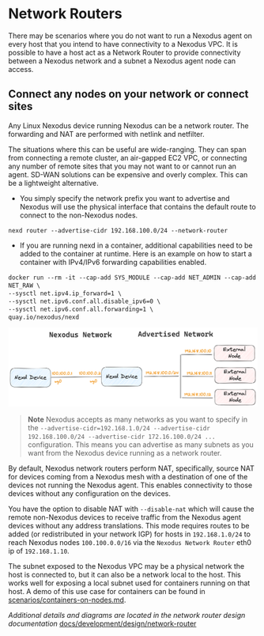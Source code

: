 # Network Routers

There may be scenarios where you do not want to run a Nexodus agent on every host that you intend to have connectivity to a Nexodus VPC. It is possible to have a host act as a Network Router to provide connectivity between a Nexodus network and a subnet a Nexodus agent node can access.

## Connect any nodes on your network or connect sites

Any Linux Nexodus device running Nexodus can be a network router. The forwarding and NAT are performed with netlink and netfilter.

The situations where this can be useful are wide-ranging. They can span from connecting a remote cluster, an air-gapped EC2 VPC, or connecting any number of remote sites that you may not want to or cannot run an agent. SD-WAN solutions can be expensive and overly complex. This can be a lightweight alternative.

- You simply specify the network prefix you want to advertise and Nexodus will use the physical interface that contains the default route to connect to the non-Nexodus nodes.

```terminal
nexd router --advertise-cidr 192.168.100.0/24 --network-router
```

- If you are running nexd in a container, additional capabilities need to be added to the container at runtime. Here is an example on how to start a container with IPv4/IPv6 forwarding capabilities enabled.

```terminal
docker run --rm -it --cap-add SYS_MODULE --cap-add NET_ADMIN --cap-add NET_RAW \
--sysctl net.ipv4.ip_forward=1 \
--sysctl net.ipv6.conf.all.disable_ipv6=0 \
--sysctl net.ipv6.conf.all.forwarding=1 \
quay.io/nexodus/nexd
```

![no-alt-text](../images/network-router-simple-example-1.png)

> **Note**
> Nexodus accepts as many networks as you want to specify in the `--advertise-cidr=192.168.1.0/24 --advertise-cidr 192.168.100.0/24 --advertise-cidr 172.16.100.0/24 ...` configuration. This means you can advertise as many subnets as you want from the Nexodus device running as a network router.

By default, Nexodus network routers perform NAT, specifically, source NAT for devices coming from a Nexodus mesh with a destination of one of the devices not running the Nexodus agent. This enables connectivity to those devices without any configuration on the devices.

You have the option to disable NAT with `--disable-nat` which will cause the remote non-Nexodus devices to receive traffic from the Nexodus agent devices without any address translations. This mode requires routes to be added (or redistributed in your network IGP) for hosts in `192.168.1.0/24` to reach Nexodus nodes `100.100.0.0/16` via the `Nexodus Network Router` eth0 ip of `192.168.1.10`.

The subnet exposed to the Nexodus VPC may be a physical network the host is connected to, but it can also be a network local to the host. This works well for exposing a local subnet used for containers running on that host. A demo of this use case for containers can be found in [scenarios/containers-on-nodes.md](scenarios/containers-on-nodes.md).

_Additional details and diagrams are located in the network router design documentation_ [docs/development/design/network-router](../development/design/network-router.md)
